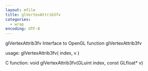 ```yaml
---
layout: mfile
title: glVertexAttrib3fv
categories:
  - wrap
encoding: UTF-8
---
```


glVertexAttrib3fv  Interface to OpenGL function glVertexAttrib3fv

usage:  glVertexAttrib3fv( index, v )

C function:  void glVertexAttrib3fv(GLuint index, const GLfloat\* v)